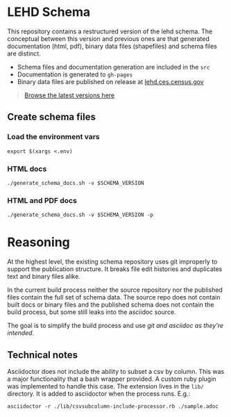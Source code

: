 # LEHD Schema
This repository contains a restructured version of the lehd schema. The conceptual between this version and previous ones are that generated documentation (html, pdf), binary data files (shapefiles) and schema files are distinct. 

- Schema files and documentation generation are included in the `src`
- Documentation is generated to `gh-pages`
- Binary data files are published on release at [lehd.ces.census.gov](https://lehd.ces.census.gov)

> [Browse the latest versions here](https://jodyhoonstarr.github.io/lehd-schema-refactor)

## Create schema files

### Load the environment vars
```shell
export $(xargs <.env)
```

### HTML docs
```shell
./generate_schema_docs.sh -v $SCHEMA_VERSION
```

### HTML and PDF docs
```shell
./generate_schema_docs.sh -v $SCHEMA_VERSION -p
```

# Reasoning
At the highest level, the existing schema repository uses git improperly to support the publication structure. It breaks file edit histories and duplicates text and binary files alike.

In the current build process neither the source repository nor the published files contain the full set of schema data. The source repo does not contain built docs or binary files and the published schema does not contain the build process, but some still leaks into the asciidoc source. 

The goal is to simplify the build process and use _git and asciidoc as they're intended_.

## Technical notes
Asciidoctor does not include the ability to subset a csv by column. This was a major functionality that a bash wrapper provided. A custom ruby plugin was implemented to handle this case. The extension lives in the `lib/` directory. It is added to asciidoctor when the process runs. E.g.:
```shell
asciidoctor -r ./lib/csvsubcolumn-include-processor.rb ./sample.adoc
```
